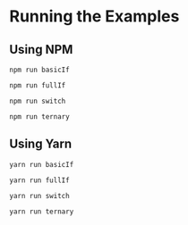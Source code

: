 # Running the Examples

## Using NPM

`npm run basicIf`

`npm run fullIf`

`npm run switch`

`npm run ternary`


## Using Yarn

`yarn run basicIf`

`yarn run fullIf`

`yarn run switch`

`yarn run ternary`
